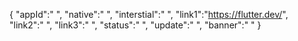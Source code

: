 {
 "appId":" ",
 "native":" ",
 "interstial":" ",
 "link1":"https://flutter.dev/",
 "link2":" ",
 "link3":" ",
 "status":" ",
 "update":" ",
 "banner":" "
}

